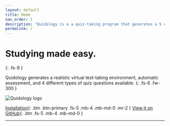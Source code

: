 ```yaml
---
layout: default
title: Home
nav_order: 1
description: "Quidology is a a quiz-taking program that generates a 5 question quiz randomly from a database and out puts a full report."
permalink: /
---
```


# Studying made easy.
{: .fs-9 }

Quidology generates a realistic virtual test-taking environment, automatic assessment, and 4 different types of quiz questions available.
{: .fs-6 .fw-300 }

![Quidology logo](https://quidology.github.io/assets/img/logo.png)

[Installation](https://quidology.github.io/docs/Installation.html){: .btn .btn-primary .fs-5 .mb-4 .mb-md-0 .mr-2 } [View it on GitHub](https://github.com/Quidology/Quidology-Desktop){: .btn .fs-5 .mb-4 .mb-md-0 }

---

